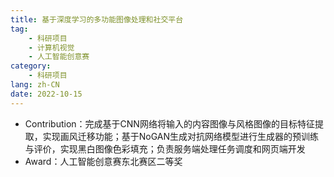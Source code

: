 ```yaml
---
title: 基于深度学习的多功能图像处理和社交平台
tag:
    - 科研项目
    - 计算机视觉
    - 人工智能创意赛
category:
    - 科研项目
lang: zh-CN
date: 2022-10-15
---
```


- Contribution：完成基于CNN网络将输入的内容图像与风格图像的目标特征提取，实现画风迁移功能；基于NoGAN生成对抗网络模型进行生成器的预训练与评价，实现黑白图像色彩填充；负责服务端处理任务调度和网页端开发
- Award：人工智能创意赛东北赛区二等奖